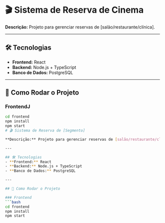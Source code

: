 # 🎬 Sistema de Reserva de Cinema

**Descrição:** Projeto para gerenciar reservas de [salão/restaurante/clínica].

---

## 🛠 Tecnologias
- **Frontend:** React
- **Backend:** Node.js + TypeScript
- **Banco de Dados:** PostgreSQL

---

## 🚀 Como Rodar o Projeto

### FrontendJ
```bash
cd frontend
npm install
npm start
# 🎬 Sistema de Reserva de [Segmento]

**Descrição:** Projeto para gerenciar reservas de [salão/restaurante/clínica].

---

## 🛠 Tecnologias
- **Frontend:** React
- **Backend:** Node.js + TypeScript
- **Banco de Dados:** PostgreSQL

---

## 🚀 Como Rodar o Projeto

### Frontend
```bash
cd frontend
npm install
npm start
